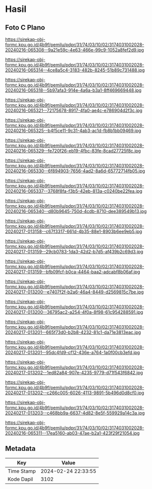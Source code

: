 # Hasil

## Foto C Plano

https://sirekap-obj-formc.kpu.go.id/4b9f/pemilu/pdpr/31/74/03/10/02/3174031002028-20240216-065308--9a21e59c-4e63-466e-99c9-1052a8fef2d9.jpg

https://sirekap-obj-formc.kpu.go.id/4b9f/pemilu/pdpr/31/74/03/10/02/3174031002028-20240216-065314--4ce8a5c4-3183-482b-8245-51b89c731488.jpg

https://sirekap-obj-formc.kpu.go.id/4b9f/pemilu/pdpr/31/74/03/10/02/3174031002028-20240216-065318--5b97afa3-914e-4a6a-b3a1-8ff469669448.jpg

https://sirekap-obj-formc.kpu.go.id/4b9f/pemilu/pdpr/31/74/03/10/02/3174031002028-20240216-065321--72175678-8917-4fa0-ae4c-e786904d2f3c.jpg

https://sirekap-obj-formc.kpu.go.id/4b9f/pemilu/pdpr/31/74/03/10/02/3174031002028-20240216-065325--b4f5ce11-9c31-4ab3-ac1d-fb8b1bb09469.jpg

https://sirekap-obj-formc.kpu.go.id/4b9f/pemilu/pdpr/31/74/03/10/02/3174031002028-20240216-065329--fe720f26-eb19-4fbc-83fe-8cad27725f8c.jpg

https://sirekap-obj-formc.kpu.go.id/4b9f/pemilu/pdpr/31/74/03/10/02/3174031002028-20240216-065330--6f894903-7656-4ad2-8a6d-65772714fb05.jpg

https://sirekap-obj-formc.kpu.go.id/4b9f/pemilu/pdpr/31/74/03/10/02/3174031002028-20240216-065337--3768f8fa-f3b5-42eb-813a-c0240be22fea.jpg

https://sirekap-obj-formc.kpu.go.id/4b9f/pemilu/pdpr/31/74/03/10/02/3174031002028-20240216-065340--d80b9645-750d-4cdb-8710-dee389549b13.jpg

https://sirekap-obj-formc.kpu.go.id/4b9f/pemilu/pdpr/31/74/03/10/02/3174031002028-20240217-013158--c67f3317-661d-4b35-88e1-8903b6ee9eb5.jpg

https://sirekap-obj-formc.kpu.go.id/4b9f/pemilu/pdpr/31/74/03/10/02/3174031002028-20240217-013159--29cb0783-1da3-42d2-b7d5-af439b2c69d3.jpg

https://sirekap-obj-formc.kpu.go.id/4b9f/pemilu/pdpr/31/74/03/10/02/3174031002028-20240217-013159--bfb09fcf-b0ca-4464-baa2-adcabf8b06af.jpg

https://sirekap-obj-formc.kpu.go.id/4b9f/pemilu/pdpr/31/74/03/10/02/3174031002028-20240217-013200--e7407f2f-b2a6-46a4-8449-d2569815c7be.jpg

https://sirekap-obj-formc.kpu.go.id/4b9f/pemilu/pdpr/31/74/03/10/02/3174031002028-20240217-013200--36795ac2-a254-4f0a-8f98-61c954288591.jpg

https://sirekap-obj-formc.kpu.go.id/4b9f/pemilu/pdpr/31/74/03/10/02/3174031002028-20240217-013201--665f73d0-b2b8-4232-81c1-da71e3813eac.jpg

https://sirekap-obj-formc.kpu.go.id/4b9f/pemilu/pdpr/31/74/03/10/02/3174031002028-20240217-013201--95dc4fd9-cf12-436e-a764-1a0f00cb3efd.jpg

https://sirekap-obj-formc.kpu.go.id/4b9f/pemilu/pdpr/31/74/03/10/02/3174031002028-20240217-013202--1ed82a84-907e-4235-9779-d71f543f6842.jpg

https://sirekap-obj-formc.kpu.go.id/4b9f/pemilu/pdpr/31/74/03/10/02/3174031002028-20240217-013202--c266c005-6026-4113-9891-5b496d0d8cf0.jpg

https://sirekap-obj-formc.kpu.go.id/4b9f/pemilu/pdpr/31/74/03/10/02/3174031002028-20240217-013203--c468bb9a-6637-4d82-8e5f-559929a14c3a.jpg

https://sirekap-obj-formc.kpu.go.id/4b9f/pemilu/pdpr/31/74/03/10/02/3174031002028-20240216-065311--17ea5160-ab03-47ae-b2a1-423f29f21054.jpg


## Metadata

| Key        | Value               |
| ---------- | ------------------- |
| Time Stamp | 2024-02-24 22:33:55 |
| Kode Dapil | 3102                |



